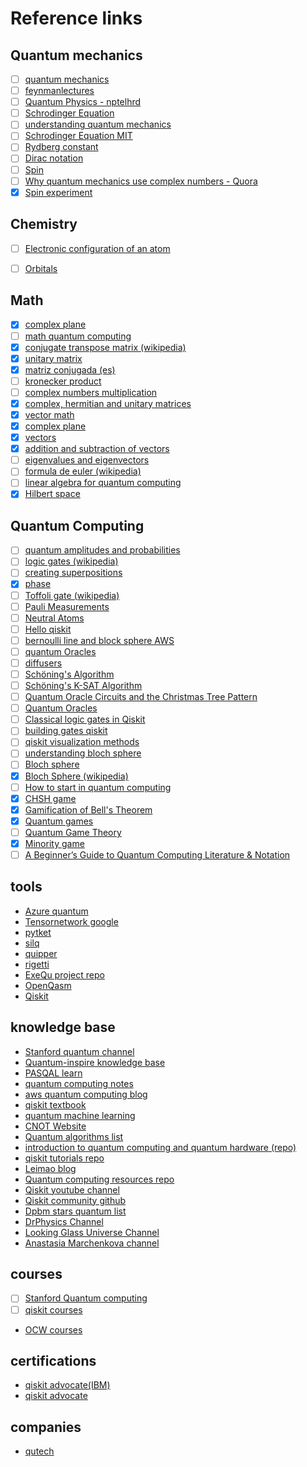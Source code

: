 # Reference links

## Quantum mechanics

* [ ] [quantum mechanics](https://www.khanacademy.org/science/physics/quantum-physics)
* [ ] [feynmanlectures](https://www.feynmanlectures.caltech.edu/)
* [ ] [Quantum Physics - nptelhrd](https://www.youtube.com/playlist?list=PL0F530F3BAF8C6FCC)
* [ ] [Schrodinger Equation](https://youtu.be/QeUMFo8sODk)
* [ ] [understanding quantum mechanics](https://www.youtube.com/playlist?list=PLwgQsqtH9H5djIfFhXE6We207beTgUnyL)
* [ ] [Schrodinger Equation MIT](https://youtu.be/Qg7pQ_CYaIQ)
* [ ] [Rydberg constant](https://www.britannica.com/science/Rydberg-constant)
* [ ] [Dirac notation](https://youtu.be/pBh7Xqbh5JQ?list=PLxc2wejhRrscCFNjLrIAb7K3jEm3PVgrC)
* [ ] [Spin](https://youtu.be/cd2Ua9dKEl8)
* [ ] [Why quantum mechanics use complex numbers - Quora](https://www.quora.com/Why-does-quantum-mechanics-use-complex-numbers-rather-than-real-numbers)
* [X] [Spin experiment](https://upload.wikimedia.org/wikipedia/commons/9/9e/Quantum_spin_and_the_Stern-Gerlach_experiment.ogv)

## Chemistry

* [ ] [Electronic configuration of an atom](https://www.chem.fsu.edu/chemlab/chm1045/e_config.html)
* [ ] [Orbitals](https://www.chem.fsu.edu/chemlab/chm1046course/orbitals.html)


## Math

* [X] [complex plane](https://en.wikipedia.org/wiki/Complex_plane)
* [ ] [math quantum computing](https://towardsdatascience.com/explaining-the-math-of-a-quantum-circuit-for-the-non-mathematician-79abf345c508)
* [X] [conjugate transpose matrix (wikipedia)](https://en.wikipedia.org/wiki/Conjugate_transpose)
* [X] [unitary matrix](https://mathworld.wolfram.com/UnitaryMatrix.html)
* [X] [matriz conjugada (es)](https://youtu.be/w4SYkLpytSs)
* [ ] [kronecker product](https://mathworld.wolfram.com/KroneckerProduct.html)
* [ ] [complex numbers multiplication](https://www.khanacademy.org/math/algebra2/x2ec2f6f830c9fb89:complex/x2ec2f6f830c9fb89:complex-mul/a/multiplying-complex-numbers)
* [X] [complex, hermitian and unitary matrices](https://youtu.be/DUuTx2nbizM)
* [X] [vector math](https://mathinsight.org/vector_introduction)
* [X] [complex plane](https://www.mathsisfun.com/algebra/complex-plane.html)
* [X] [vectors](https://www.khanacademy.org/math/precalculus/x9e81a4f98389efdf:vectors)
* [X] [addition and subtraction of vectors](https://youtu.be/VFRW0f0XUU8)
* [ ] [eigenvalues and eigenvectors](https://www.khanacademy.org/math/linear-algebra/alternate-bases/eigen-everything/v/linear-algebra-introduction-to-eigenvalues-and-eigenvectors)
* [ ] [formula de euler (wikipedia)](https://en.wikipedia.org/wiki/Euler%27s_formula)
* [ ] [linear algebra for quantum computing](https://cds.cern.ch/record/1522001/files/978-1-4614-6336-8_BookBackMatter.pdf)
* [X] [Hilbert space](https://ncatlab.org/nlab/show/Hilbert+space)

## Quantum Computing

* [ ] [quantum amplitudes and probabilities](https://towardsdatascience.com/quantum-amplitudes-and-probabilities-b49a6969b0b9)
* [ ] [logic gates (wikipedia)](https://en.wikipedia.org/wiki/Quantum_logic_gate)
* [ ] [creating superpositions](https://quantum-computing.ibm.com/composer/docs/iqx/guide/creating-superpositions)
* [X] [phase](https://en.wikipedia.org/wiki/File:Phase_shifter_using_IQ_modulator.gif)
* [ ] [Toffoli gate (wikipedia)](https://en.wikipedia.org/wiki/Toffoli_gate)
* [ ] [Pauli Measurements](https://learn.microsoft.com/en-us/azure/quantum/concepts-pauli-measurements)
* [ ] [Neutral Atoms](https://arxiv.org/pdf/2006.12326.pdf)
* [ ] [Hello qiskit](https://qiskit.org/textbook/ch-ex/hello-qiskit.html)
* [ ] [bernoulli line and block sphere AWS](https://aws.amazon.com/blogs/quantum-computing/bernoulli-line-and-the-bloch-sphere/)
* [ ] [quantum Oracles](https://learn.microsoft.com/en-us/azure/quantum/concepts-oracles)
* [ ] [diffusers](https://towardsdatascience.com/a-practical-guide-to-quantum-amplitude-amplification-dbcbe467044a)
* [ ] [Schöning's Algorithm](https://www.cs.yale.edu/homes/spielman/366/schoening.pdf)
* [ ] [Schöning's K-SAT Algorithm](https://arxiv.org/pdf/1008.4067.pdf)
* [ ] [Quantum Oracle Circuits and the Christmas Tree Pattern](https://msoeken.github.io/blog_qac.html)
* [ ] [Quantum Oracles](https://benjaminwhiteside.com/2022/08/07/quantum-oracles/)
* [ ] [Classical logic gates in Qiskit](https://gist.github.com/primaryobjects/49674b30f1882401b32fc46d1991ef89)
* [ ] [building gates qiskit](https://qiskit.org/textbook/ch-gates/more-circuit-identities.html)
* [ ] [qiskit visualization methods](https://qiskit.org/documentation/apidoc/visualization.html)
* [ ] [understanding bloch sphere](https://physics.stackexchange.com/questions/204090/understanding-the-bloch-sphere)
* [ ] [Bloch sphere](https://leimao.github.io/blog/Qubit-Bloch-Sphere/)
* [X] [Bloch Sphere (wikipedia)](https://en.wikipedia.org/wiki/File:Bloch_sphere.svg)
* [ ] [How to start in quantum computing](https://www.nature.com/articles/d41586-021-00533-x)
* [X] [CHSH game](https://youtu.be/q6kmvU9LsIg)
* [X] [Gamification of Bell's Theorem](https://youtu.be/v7jctqKsUMA)
* [X] [Quantum games](https://medium.com/colibritd-quantum/quantum-games-when-the-players-enjoy-entanglement-20a50aef255e)
* [ ] [Quantum Game Theory](https://medium.com/mit-6-s089-intro-to-quantum-computing/quantum-game-theory-overview-example-issues-and-the-future-5b00495eb4a5)
* [X] [Minority game](https://youtu.be/TmcCZ2f9sDI)
* [ ] [A Beginner’s Guide to Quantum Computing Literature & Notation](https://medium.com/queen-of-qiskit/0-d3f42c35de7)

## tools

* [Azure quantum](https://learn.microsoft.com/pt-br/azure/quantum/)
* [Tensornetwork google](https://github.com/google/TensorNetwork)
* [pytket](https://cqcl.github.io/tket/pytket/api/index.html)
* [silq](https://silq.ethz.ch/)
* [quipper](https://www.mathstat.dal.ca/~selinger/quipper/)
* [rigetti](https://qcs.rigetti.com)
* [ExeQu project repo](https://github.com/Htraez/ExeQu)
* [OpenQasm](https://openqasm.com/index.html)
* [Qiskit](https://qiskit.org)

## knowledge base

* [Stanford quantum channel](https://www.youtube.com/@stanfordquantum8922)
* [Quantum-inspire knowledge base](https://www.quantum-inspire.com/kbase/introduction-to-quantum-computing/)
* [PASQAL learn](https://www.pasqal.com/learn/media)
* [quantum computing notes](https://akyrillidis.github.io/notes/)
* [aws quantum computing blog](https://aws.amazon.com/blogs/quantum-computing/)
* [qiskit textbook](https://qiskit.org/textbook/preface.html)
* [quantum machine learning](https://github.com/quantum-machine-learning)
* [CNOT Website](https://cnot.io/quantum_computing/)
* [Quantum algorithms list](https://quantumalgorithmzoo.org/)
* [introduction to quantum computing and quantum hardware (repo)](https://github.com/qiskit-community/intro-to-quantum-computing-and-quantum-hardware)
* [qiskit tutorials repo](https://github.com/Qiskit/qiskit-tutorials)
* [Leimao blog](https://leimao.github.io/blog/)
* [Quantum computing resources repo](https://github.com/desireevl/awesome-quantum-computing)
* [Qiskit youtube channel](https://www.youtube.com/channel/UClBNq7mCMf5xm8baE_VMl3A)
* [Qiskit community github](https://github.com/qiskit-community)
* [Dpbm stars quantum list](https://github.com/stars/Dpbm/lists/quantum)
* [DrPhysics Channel](https://www.youtube.com/@DrPhysicsA)
* [Looking Glass Universe Channel](https://www.youtube.com/@LookingGlassUniverse)
* [Anastasia Marchenkova channel](https://www.youtube.com/@AnastasiaMarchenkovaQuantum)

## courses

* [ ] [Stanford Quantum computing](https://qc.stanford.edu/hsqccourse)
* [ ] [qiskit courses](https://learn.qiskit.org/)
* [OCW courses](https://ocw.mit.edu/search/?q=quantum%20computing)

## certifications

* [qiskit advocate(IBM)](https://www.ibm.com/training/badge/qiskit-advocate)
* [qiskit advocate](https://qiskit.org/advocates/)

## companies

* [qutech](https://qutech.nl)
